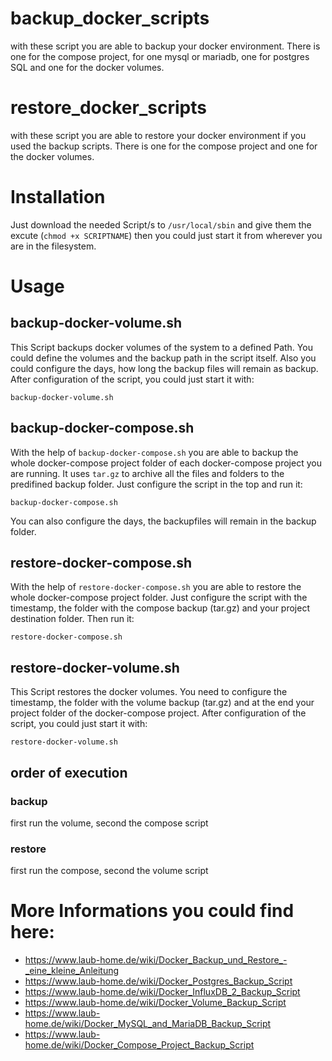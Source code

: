 # backup_docker_scripts
with these script you are able to backup your docker environment. There is one for the compose project, for one mysql or mariadb, one for postgres SQL and one for the docker volumes.

# restore_docker_scripts
with these script you are able to restore your docker environment if you used the backup scripts. There is one for the compose project and one for the docker volumes.

# Installation
Just download the needed Script/s to `/usr/local/sbin` and give them the excute (`chmod +x SCRIPTNAME`) then you could just start it from wherever you are in the filesystem.

# Usage
## backup-docker-volume.sh
This Script backups docker volumes of the system to a defined Path. You could define the volumes and the backup path in the script itself. Also you could configure the days, how long the backup files will remain as backup. After configuration of the script, you could just start it with:

`backup-docker-volume.sh`

## backup-docker-compose.sh
With the help of `backup-docker-compose.sh` you are able to backup the whole docker-compose project folder of each docker-compose project you are running. It uses `tar.gz` to archive all the files and folders to the predifined backup folder. Just configure the script in the top and run it:

`backup-docker-compose.sh`

You can also configure the days, the backupfiles will remain in the backup folder.

## restore-docker-compose.sh
With the help of `restore-docker-compose.sh` you are able to restore the whole docker-compose project folder. Just configure the script with the timestamp, the folder with the compose backup (tar.gz) and your project destination folder. Then run it:

`restore-docker-compose.sh`

## restore-docker-volume.sh
This Script restores the docker volumes. You need to configure the timestamp, the folder with the volume backup (tar.gz) and at the end your project folder of the docker-compose project. After configuration of the script, you could just start it with:

`restore-docker-volume.sh`

## order of execution
### backup
first run the volume, second the compose script

### restore
first run the compose, second the volume script

# More Informations you could find here:
* https://www.laub-home.de/wiki/Docker_Backup_und_Restore_-_eine_kleine_Anleitung
* https://www.laub-home.de/wiki/Docker_Postgres_Backup_Script
* https://www.laub-home.de/wiki/Docker_InfluxDB_2_Backup_Script
* https://www.laub-home.de/wiki/Docker_Volume_Backup_Script
* https://www.laub-home.de/wiki/Docker_MySQL_and_MariaDB_Backup_Script
* https://www.laub-home.de/wiki/Docker_Compose_Project_Backup_Script
